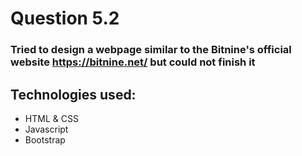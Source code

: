 # Question 5.2
### Tried to design a webpage similar to the Bitnine's official website https://bitnine.net/ but could not finish it
## Technologies used:
- HTML & CSS
- Javascript
- Bootstrap
